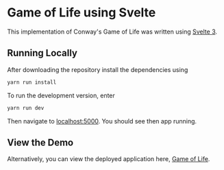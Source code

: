 # Game of Life using Svelte

This implementation of Conway's Game of Life was written using [Svelte 3](https://svelte.dev/).

## Running Locally

After downloading the repository install the dependencies using

```bash
yarn run install
```

To run the development version, enter

```bash
yarn run dev
```

Then navigate to [localhost:5000](http://localhost:5000). You should see then app running.

## View the Demo

Alternatively, you can view the deployed application here, [Game of Life](https://game-of-life-nine-beige.now.sh/).
